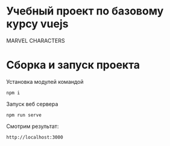 # Учебный проект по базовому курсу vuejs

MARVEL CHARACTERS

# Сборка и запуск проекта


Установка модулей командой

```
npm i
```

Запуск веб сервера
```
npm run serve
```

Смотрим результат:
```
http://localhost:3000
```
